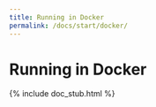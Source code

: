 ```yaml
---
title: Running in Docker
permalink: /docs/start/docker/
---
```


# Running in Docker

{% include doc_stub.html %}
